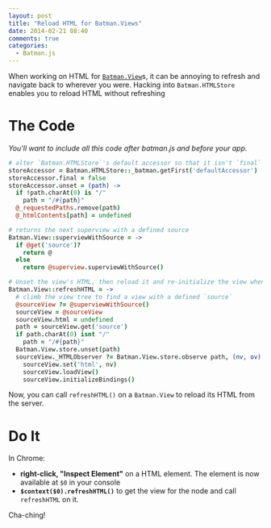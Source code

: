 ```yaml
---
layout: post
title: "Reload HTML for Batman.Views"
date: 2014-02-21 08:40
comments: true
categories:
  - Batman.js
---
```


When working on HTML for [`Batman.View`](http://batmanjs.org/docs/api/batman.view.html)s, it can be annoying to refresh and navigate back to wherever you were. Hacking into `Batman.HTMLStore` enables you to reload HTML without refreshing

<!-- more -->

# The Code

_You'll want to include all this code _after_ batman.js and _before_ your app._


```coffeescript
# alter `Batman.HTMLStore`'s default accessor so that it isn't `final` and has an `unset` action:
storeAccessor = Batman.HTMLStore::_batman.getFirst('defaultAccessor')
storeAccessor.final = false
storeAccessor.unset = (path) ->
  if !path.charAt(0) is "/"
    path = "/#{path}"
  @_requestedPaths.remove(path)
  @_htmlContents[path] = undefined

# returns the next superview with a defined source
Batman.View::superviewWithSource = ->
  if @get('source')?
    return @
  else
    return @superview.superviewWithSource()

# Unset the view's HTML, then reload it and re-initialize the view when it loads
Batman.View::refreshHTML = ->
  # climb the view tree to find a view with a defined `source`
  @sourceView ?= @superviewWithSource()
  sourceView = @sourceView
  sourceView.html = undefined
  path = sourceView.get('source')
  if path.charAt(0) isnt "/"
    path = "/#{path}"
  Batman.View.store.unset(path)
  sourceView._HTMLObserver ?= Batman.View.store.observe path, (nv, ov) =>
    sourceView.set('html', nv)
    sourceView.loadView()
    sourceView.initializeBindings()
```

Now, you can call `refreshHTML()` on a `Batman.View` to reload its HTML from the server.

# Do It

In Chrome:

- __right-click, "Inspect Element"__ on a HTML element. The element is now available at `$0` in your console
- __`$context($0).refreshHTML()`__ to get the view for the node and call `refreshHTML` on it.

Cha-ching!




